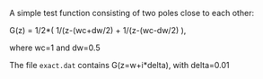 A simple test function consisting of two poles close to each other:

G(z) = 1/2*(  1/(z-(wc+dw/2) + 1/(z-(wc-dw/2) ),

where wc=1 and dw=0.5

The file `exact.dat` contains G(z=w+i*delta), with delta=0.01
